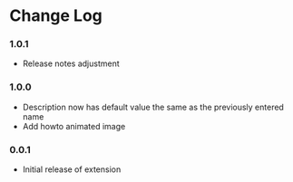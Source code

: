 # Change Log

### 1.0.1

* Release notes adjustment

### 1.0.0

* Description now has default value the same as the previously entered name
* Add howto animated image

### 0.0.1

* Initial release of extension